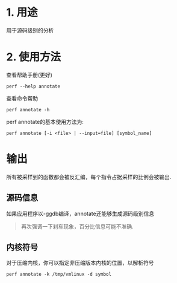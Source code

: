 
# 1. 用途

用于源码级别的分析

# 2. 使用方法

查看帮助手册(更好)

```
perf --help annotate
```

查看命令帮助

```
perf annotate -h
```

perf annotate的基本使用方法为: 

```
perf annotate [-i <file> | --input=file] [symbol_name]
```

# 输出

所有被采样到的函数都会被反汇编，每个指令占据采样的比例会被输出. 

## 源码信息

如果应用程序以-ggdb编译，annotate还能够生成源码级别信息

>再次强调一下刹车现象，百分比信息可能不准确. 

## 内核符号

对于压缩内核，你可以指定非压缩版本内核的位置，以解析符号

```
perf annotate -k /tmp/vmlinux -d symbol 
```